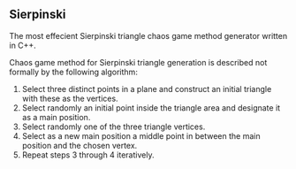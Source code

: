 ## Sierpinski
The most effecient Sierpinski triangle chaos game method generator written in C++.

Chaos game method for Sierpinski triangle generation is described not formally by the following algorithm:
1. Select three distinct points in a plane and construct an initial triangle with these as the vertices.
2. Select randomly an initial point inside the triangle area and designate it as a main position.
3. Select randomly one of the three triangle vertices.
4. Select as a new main position a middle point in between the main position and the chosen vertex.
5. Repeat steps 3 through 4 iteratively.
